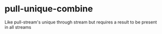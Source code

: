 pull-unique-combine
===================

Like pull-stream's unique through stream but requires a result to be present in all streams
